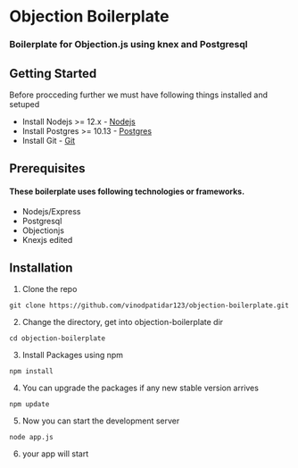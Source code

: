 # Objection Boilerplate
### Boilerplate for Objection.js using knex and Postgresql

## Getting Started
Before procceding further we must have following things installed and setuped
  * Install Nodejs >= 12.x - [Nodejs](https://nodejs.org/en/download/)
  * Install Postgres >= 10.13 - [Postgres](https://www.postgresql.org/)
  * Install Git - [Git](https://git-scm.com/)
  
## Prerequisites
#### These boilerplate uses following technologies or frameworks.
   * Nodejs/Express
   * Postgresql
   * Objectionjs
   * Knexjs edited
   
## Installation
1. Clone the repo
```
git clone https://github.com/vinodpatidar123/objection-boilerplate.git
```
2. Change the directory, get into objection-boilerplate dir
```
cd objection-boilerplate
```
3. Install Packages using npm
```
npm install
```
4. You can upgrade the packages if any new stable version arrives
```
npm update
```
5. Now you can start the development server
```
node app.js
```
6. your app will start

